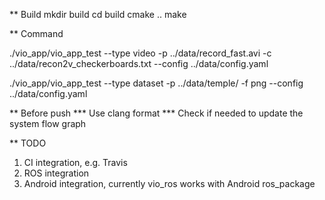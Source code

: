 ** Build
mkdir build
cd build
cmake ..
make

** Command

./vio_app/vio_app_test --type video -p ../data/record_fast.avi -c ../data/recon2v_checkerboards.txt --config ../data/config.yaml

./vio_app/vio_app_test --type dataset -p ../data/temple/ -f png --config ../data/config.yaml

** Before push
*** Use clang format
*** Check if needed to update the system flow graph


** TODO
1) CI integration, e.g. Travis
2) ROS integration
3) Android integration, currently vio_ros works with Android ros_package



